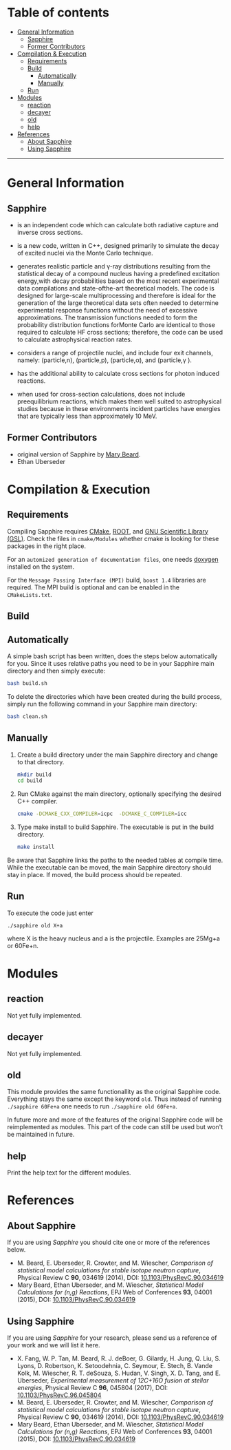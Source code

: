 # Table of contents

- [General Information](#general-information)
  - [Sapphire](#sapphire)
  - [Former Contributors](#former-contributors)
- [Compilation & Execution](#compilation--execution)
  - [Requirements](#requirements)
  - [Build](#build)
    - [Automatically](#automatically)
    - [Manually](#manually)
  - [Run](#run)
- [Modules](#modules)
    - [reaction](#reaction)
    - [decayer](#decayer)
    - [old](#old)
    - [help](#help)
- [References](#references)
  - [About Sapphire](#about-sapphire)
  - [Using Sapphire](#using-sapphire)

--- 

# General Information

## Sapphire

* is an independent code which can calculate both radiative capture and inverse cross sections.

* is a new code, written in C++, designed primarily to simulate the decay of excited nuclei via the Monte Carlo technique. 

* generates realistic particle and γ-ray distributions resulting from the statistical decay of a compound nucleus having a predefined excitation energy,with decay probabilities based on the most recent experimental data compilations and state-ofthe-art theoretical models. The code is designed for large-scale multiprocessing and therefore is ideal for the generation of the large theoretical data sets often needed to determine experimental response functions without the need of excessive approximations. The transmission functions needed to form the probability distribution functions forMonte Carlo are identical to those required to calculate HF cross sections; therefore, the code can be used to calculate astrophysical reaction rates. 

* considers a range of projectile nuclei, and include four exit channels, namely: (particle,n), (particle,p), (particle,α), and (particle,γ ). 

* has the additional ability to calculate cross sections for photon induced reactions. 

* when used for cross-section calculations, does not include preequilibrium reactions, which makes them well suited to astrophysical studies because in these environments incident particles have energies that are typically less than approximately 10 MeV.

## Former Contributors
* original version of Sapphire by [Mary Beard](https://isnap.nd.edu/people/group-pages/mary-beard/). 
* Ethan Uberseder

# Compilation & Execution
## Requirements
Compiling Sapphire requires [CMake](https://cmake.org/), [ROOT](https://root.cern.ch/), and [GNU Scientific Library (GSL)](https://www.gnu.org/software/gsl/). Check the files in `cmake/Modules` whether cmake is looking for these packages in the right place. 

For an `automized generation of documentation files`, one needs [doxygen](http://doxygen.nl/) installed on the system.

For the `Message Passing Interface (MPI)` build, `boost 1.4` libraries are required. The MPI build is optional and can be enabled in the `CMakeLists.txt`.

## Build
## Automatically
A simple bash script has been written, does the steps below automatically for you. Since it uses relative paths you need to be in your Sapphire main directory and then simply execute:
```bash
bash build.sh
```

To delete the directories which have been created during the build process, simply run the following command in your Sapphire main directory:
```bash
bash clean.sh
```

## Manually
1. Create a build directory under the main Sapphire directory and change to that directory. 
   ```bash
   mkdir build
   cd build
   ```
2. Run CMake against the main directory, optionally specifying the desired C++ compiler.
    ```bash
    cmake -DCMAKE_CXX_COMPILER=icpc  -DCMAKE_C_COMPILER=icc 
    ```
3. Type make install to build Sapphire.  The executable is put in
  the build directory.
    ```bash
    make install
    ```

Be aware that Sapphire links the paths to the needed tables at compile time.
While the executable can be moved, the main Sapphire directory should stay in
place.  If moved, the build process should be repeated.

## Run

To execute the code just enter

```
./sapphire old X+a
```

where X is the heavy nucleus and a is the projectile. Examples are 25Mg+a or 60Fe+n.  

# Modules

## reaction
Not yet fully implemented.

## decayer
Not yet fully implemented.

## old
This module provides the same functionallity as the original Sapphire code. Everything stays the same except the keyword ```old```. 
Thus instead of running ```./sapphire 60Fe+a``` one needs to run ```./sapphire old 60Fe+a```.

In future more and more of the features of the original Sapphire code will be reimplemented as modules. This part of the code can still be used but won't be maintained in future.

## help
Print the help text for the different modules.

# References
## About Sapphire
If you are using *Sapphire* you should cite one or more of the references below.

* M. Beard, E. Uberseder, R. Crowter, and M. Wiescher, *Comparison of statistical model calculations for stable isotope neutron capture*, Physical Review C **90**, 034619 (2014), DOI: [10.1103/PhysRevC.90.034619](https://dx.doi.org/10.1103/PhysRevC.90.034619)
* Mary Beard, Ethan Uberseder, and M. Wiescher, *Statistical Model Calculations for (n,g) Reactions*, EPJ Web of Conferences **93**, 04001 (2015), DOI: [10.1103/PhysRevC.90.034619](https://dx.doi.org/10.1103/PhysRevC.90.034619)
  
## Using Sapphire
If you are using *Sapphire* for your research, please send us a reference of your work and we will list it here.
* X. Fang, W. P. Tan, M. Beard, R. J. deBoer, G. Gilardy, H. Jung, Q. Liu, S. Lyons, D. Robertson, K. Setoodehnia, C. Seymour, E. Stech, B. Vande Kolk, M. Wiescher, R. T. deSouza, S. Hudan, V. Singh, X. D. Tang, and E. Uberseder, *Experimental measurement of 12C+16O fusion at stellar energies*, Physical Review C **96**, 045804 (2017), DOI: [10.1103/PhysRevC.96.045804](https://dx.doi.org/10.1103/PhysRevC.96.045804)
* M. Beard, E. Uberseder, R. Crowter, and M. Wiescher, *Comparison of statistical model calculations for stable isotope neutron capture*, Physical Review C **90**, 034619 (2014), DOI: [10.1103/PhysRevC.90.034619](https://dx.doi.org/10.1103/PhysRevC.90.034619)
* Mary Beard, Ethan Uberseder, and M. Wiescher, *Statistical Model Calculations for (n,g) Reactions*, EPJ Web of Conferences **93**, 04001 (2015), DOI: [10.1103/PhysRevC.90.034619](https://dx.doi.org/10.1103/PhysRevC.90.034619)
